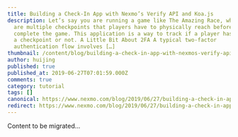 ```yaml
---
title: Building a Check-In App with Nexmo’s Verify API and Koa.js
description: Let’s say you are running a game like The Amazing Race, where there
  are multiple checkpoints that players have to physically reach before they can
  complete the game. This application is a way to track if a player has reached
  a checkpoint or not. A Little Bit About 2FA A typical two-factor
  authentication flow involves […]
thumbnail: /content/blog/building-a-check-in-app-with-nexmos-verify-api-dr/Build-a-Check-In-App_1200x675.jpg
author: huijing
published: true
published_at: 2019-06-27T07:01:59.000Z
comments: true
category: tutorial
tags: []
canonical: https://www.nexmo.com/blog/2019/06/27/building-a-check-in-app-with-nexmos-verify-api-dr
redirect: https://www.nexmo.com/blog/2019/06/27/building-a-check-in-app-with-nexmos-verify-api-dr
---
```


Content to be migrated...
